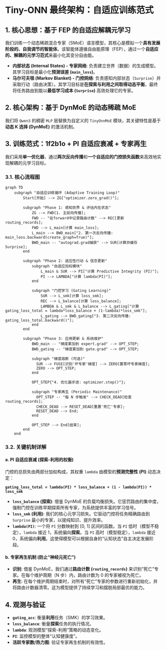 # Tiny-ONN 最终架构：自适应训练范式

## 1. 核心思想：基于 FEP 的自适应解耦元学习

我们训练一个动态稀疏混合专家（SMoE）语言模型，其核心是模拟一个**具有发展阶段的、自我调节的智能体**。该智能体遵循自由能原理（FEP），通过一个**自适应的、解耦的元学习范式**来最小化其变分自由能。

- **内部状态 (Internal States) - 专家网络**: 负责建立世界（数据）的生成模型。其学习目标是最小化**预测误差 (`main_loss`)**。
- **马尔可夫毯 (Markov Blanket) - 门控网络**: 负责感知内部状态（`Surprise`）并采取行动（路由决策）。其学习目标是**在探索与利用之间取得动态平衡**，最终将任务路由到能以**最低学习成本 (`Surprise`)** 高效处理它的专家。

## 2. 核心架构：基于 DynMoE 的动态稀疏 MoE

我们将 `Qwen3` 的稠密 `MLP` 层替换为自定义的 `TinyOnnMoE` 模块，其关键特性是基于**动态 K 选择 (DynMoE)** 的激活机制。

## 3. 训练范式：1f2b1o + PI 自适应衰减 + 专家再生

我们采用**单一优化器**，通过**两次反向传播**和**一个自适应的门控损失函数**来高效地实现解耦的元学习目标。

### 3.1. 核心流程图

```mermaid
graph TD
    subgraph "自适应训练循环 (Adaptive Training Loop)"
        Start[开始] --> ZG["optimizer.zero_grad()"];

        subgraph "Phase 1: 感知世界 & 评估内在状态"
            ZG --> FWD[1. 主前向传播];
            FWD -- "在forward中记录路由计数" --> REC[更新 routing_records];
            FWD --> L_main[计算 main_loss];
            L_main --> BWD_main["2. 第一次反向传播: main_loss.backward(create_graph=True)"];
            BWD_main -- "autograd.grad捕获" --> SUR[计算并缓存 Surprise];
        end

        subgraph "Phase 2: 适应性行动 & 信念更新"
            subgraph "自适应加权模块"
                L_main & SUR --> PI["计算 Predictive Integrity (PI)"];
                PI --> LAMBDA["计算 lambda(PI)"];
            end

            subgraph "门控学习 (Gating Learning)"
                SUR --> L_smk[计算 loss_smk];
                REC --> L_balance[计算 loss_balance];
                LAMBDA & L_smk & L_balance --> L_gating["计算 gating_loss_total = lambda*loss_balance + (1-lambda)*loss_smk"];
                L_gating --> BWD_gating["3. 第二次反向传播: gating_loss_total.backward()"];
            end
        end

        subgraph "Phase 3: 应用更新 & 系统维护"
            BWD_main -- "梯度累加到 expert.grad" --> OPT_STEP;
            BWD_gating -- "梯度累加到 gate.grad" --> OPT_STEP;
            
            subgraph "梯度熔断 (可选)"
              SUR --> FUSE[识别'坏专家'梯度] --> ZERO[置零坏专家梯度];
              ZERO --> OPT_STEP;
            end

            OPT_STEP{"4. 优化器步进: optimizer.step()"};
            
            subgraph "专家再生 (Periodic Maintenance)"
              OPT_STEP -- "每 N 步触发" --> CHECK_DEAD[检查 routing_records];
              CHECK_DEAD --> RESET_DEAD[重置'死亡'专家];
              RESET_DEAD --> End;
            end
            
            OPT_STEP --> End[结束];
        end
    end
```

### 3.2. 关键机制详解

#### a. PI 自适应衰减 (探索-利用的权衡)

门控的总损失由两部分加权构成，其权重 `lambda` 由模型的**预测完整性 (PI)** 动态决定：

**`gating_loss_total = lambda(PI) * loss_balance + (1 - lambda(PI)) * loss_smk`**

- **`loss_balance` (探索)**: 借鉴 DynMoE 的负载均衡损失。它惩罚路由的集中度，强制门控在训练早期探索所有专家，为系统提供丰富的学习信号。
- **`loss_smk` (利用)**: 我们的核心元学习损失。它驱动门控将任务精确路由到 `Surprise` 最小的专家，以提纯知识、提升效率。
- **`lambda(PI)`**: 一个将 `PI` 分数映射到 [0, 1] 区间的函数。当 `PI` 低时（模型不稳定），`lambda` 接近 1，系统偏向**探索**。当 `PI` 高时（模型稳定），`lambda` 接近 0，系统偏向**利用**。这使得模型可以根据自身的“认知状态”自主决定发展阶段。

#### b. 专家再生机制 (防止“神经元死亡”)

- **识别**: 借鉴 DynMoE，我们通过**路由计数 (`routing_records`)** 来识别“死亡”专家。在每个维护周期（N 步）内，路由计数为 0 的专家被视为死亡。
- **再生**: 在每个维护周期结束时，对所有“死亡”专家的参数进行重新初始化，并将路由计数器清零。这为模型提供了持续学习和摆脱局部最优的能力。

## 4. 观测与验证

- **`gating_acc`**: 衡量**利用**任务（SMK）的学习效果。
- **`loss_balance`**: 衡量**探索**任务的执行情况。
- **`lambda`**: 观测模型“探索-利用”策略的动态变化。
- **`PI`**: 监控模型的整体“认知健康度”。
- **活跃专家数/热力图**: 验证专家再生机制的有效性。
